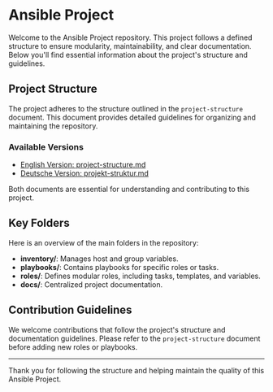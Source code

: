 # Ansible Project

Welcome to the Ansible Project repository. This project follows a defined structure to ensure modularity, maintainability, and clear documentation. Below you'll find essential information about the project's structure and guidelines.

## Project Structure

The project adheres to the structure outlined in the `project-structure` document. This document provides detailed guidelines for organizing and maintaining the repository. 

### Available Versions
- [English Version: project-structure.md](project-structure.md)
- [Deutsche Version: projekt-struktur.md](projekt-struktur.md)

Both documents are essential for understanding and contributing to this project.

## Key Folders

Here is an overview of the main folders in the repository:

- **inventory/**: Manages host and group variables.
- **playbooks/**: Contains playbooks for specific roles or tasks.
- **roles/**: Defines modular roles, including tasks, templates, and variables.
- **docs/**: Centralized project documentation.

## Contribution Guidelines

We welcome contributions that follow the project's structure and documentation guidelines. Please refer to the `project-structure` document before adding new roles or playbooks.

---

Thank you for following the structure and helping maintain the quality of this Ansible Project. 
